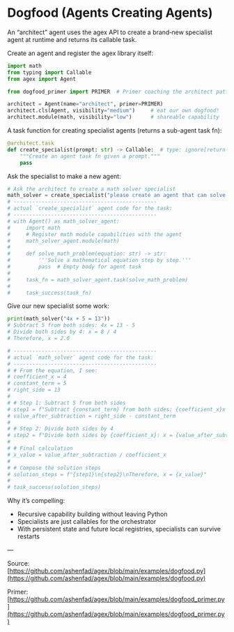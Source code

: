 # Dogfood (Agents Creating Agents)

An “architect” agent uses the agex API to create a brand‑new specialist agent at runtime and returns its callable task.

Create an agent and register the agex library itself:

```python
import math
from typing import Callable
from agex import Agent

from dogfood_primer import PRIMER  # Primer coaching the architect pattern

architect = Agent(name="architect", primer=PRIMER)
architect.cls(Agent, visibility="medium")     # eat our own dogfood!
architect.module(math, visibility="low")      # shareable capability
```

A task function for creating specialist agents (returns a sub-agent task fn):

```python
@architect.task
def create_specialist(prompt: str) -> Callable:  # type: ignore[return-value]
    """Create an agent task fn given a prompt."""
    pass
```

Ask the specialist to make a new agent:

```python
# Ask the architect to create a math solver specialist
math_solver = create_specialist("please create an agent that can solve math problems")
# ----------------------------------------------
# actual `create_specialist` agent code for the task:
# ----------------------------------------------
# with Agent() as math_solver_agent:
#     import math
#     # Register math module capabilities with the agent
#     math_solver_agent.module(math)
#
#     def solve_math_problem(equation: str) -> str:
#         '''Solve a mathematical equation step by step.'''
#         pass  # Empty body for agent task
#
#     task_fn = math_solver_agent.task(solve_math_problem)
#
#     task_success(task_fn)
```

Give our new specialist some work:

```python
print(math_solver("4x + 5 = 13"))
# Subtract 5 from both sides: 4x = 13 - 5
# Divide both sides by 4: x = 8 / 4
# Therefore, x = 2.0

# ----------------------------------------------
# actual `math_solver` agent code for the task:
# ----------------------------------------------
# # From the equation, I see:
# coefficient_x = 4
# constant_term = 5
# right_side = 13
#
# # Step 1: Subtract 5 from both sides
# step1 = f"Subtract {constant_term} from both sides: {coefficient_x}x = {right_side} - {constant_term}"
# value_after_subtraction = right_side - constant_term
#
# # Step 2: Divide both sides by 4
# step2 = f"Divide both sides by {coefficient_x}: x = {value_after_subtraction} / {coefficient_x}"
#
# # Final calculation
# x_value = value_after_subtraction / coefficient_x
#
# # Compose the solution steps
# solution_steps = f"{step1}\n{step2}\nTherefore, x = {x_value}"
#
# task_success(solution_steps)
```

Why it’s compelling:

- Recursive capability building without leaving Python
- Specialists are just callables for the orchestrator
- With persistent state and future local registries, specialists can survive restarts

—

Source: [https://github.com/ashenfad/agex/blob/main/examples/dogfood.py](https://github.com/ashenfad/agex/blob/main/examples/dogfood.py)

Primer: [https://github.com/ashenfad/agex/blob/main/examples/dogfood_primer.py](https://github.com/ashenfad/agex/blob/main/examples/dogfood_primer.py)
